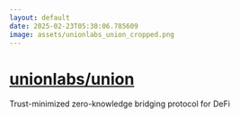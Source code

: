 ```yaml
---
layout: default
date: 2025-02-23T05:30:06.785609
image: assets/unionlabs_union_cropped.png
---
```


# [unionlabs/union](https://github.com/unionlabs/union)

Trust-minimized zero-knowledge bridging protocol for DeFi
